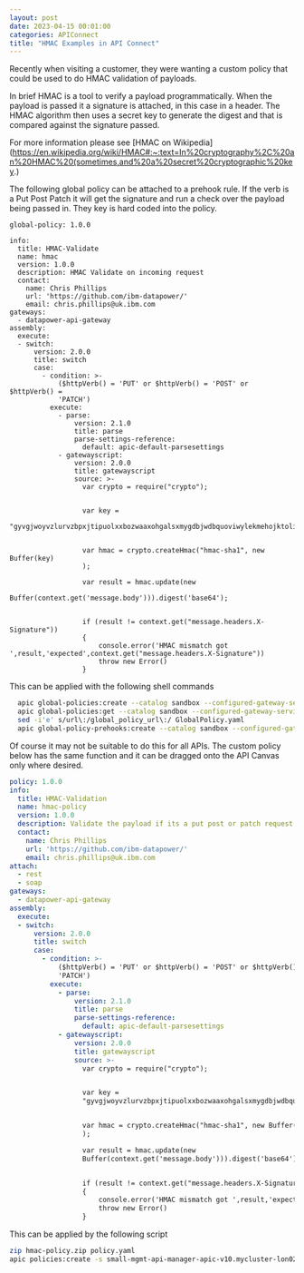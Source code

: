 ```yaml
---
layout: post
date: 2023-04-15 00:01:00
categories: APIConnect
title: "HMAC Examples in API Connect"
---
```



Recently when visiting a customer, they were wanting a custom policy that could be used to do HMAC validation of payloads.

In brief HMAC is a tool to verify a payload programmatically. When the payload is passed it a signature is attached, in this case in a header. The HMAC algorithm then uses a secret key to generate the digest and that is compared against the signature passed.

<!--more-->

For more information please see [HMAC on Wikipedia](https://en.wikipedia.org/wiki/HMAC#:~:text=In%20cryptography%2C%20an%20HMAC%20(sometimes,and%20a%20secret%20cryptographic%20key.)


The following global policy can be attached to a prehook rule. If the verb is a Put Post Patch it will get the signature and run a check over the payload being passed in. They key is hard coded into the policy.
 
```
global-policy: 1.0.0

info:
  title: HMAC-Validate
  name: hmac
  version: 1.0.0
  description: HMAC Validate on incoming request
  contact:
    name: Chris Phillips
    url: 'https://github.com/ibm-datapower/'
    email: chris.phillips@uk.ibm.com
gateways:
  - datapower-api-gateway
assembly:
  execute:
  - switch:
      version: 2.0.0
      title: switch
      case:
        - condition: >-
            ($httpVerb() = 'PUT' or $httpVerb() = 'POST' or $httpVerb() =
            'PATCH')
          execute:
            - parse:
                version: 2.1.0
                title: parse
                parse-settings-reference:
                  default: apic-default-parsesettings
            - gatewayscript:
                version: 2.0.0
                title: gatewayscript
                source: >-
                  var crypto = require("crypto");


                  var key =
                  "gyvgjwoyvzlurvzbpxjtipuolxxbozwaaxohgalsxmygdbjwdbquoviwylekmehojktolimcvaxddfiwgwkpphochqzgzjqvxtkqbznnkwadcrjrqqhmhdmuvzzicisvlahgkxotpqkwadlizbsneqnytkzgutxd"


                  var hmac = crypto.createHmac("hmac-sha1", new Buffer(key)
                  );

                  var result = hmac.update(new
                  Buffer(context.get('message.body'))).digest('base64');


                  if (result != context.get("message.headers.X-Signature"))
                  {
                      console.error('HMAC mismatch got ',result,'expected',context.get("message.headers.X-Signature"))
                      throw new Error()
                  }
```


This can be applied with the following shell commands

```bash
  apic global-policies:create --catalog sandbox --configured-gateway-service fwd --org demo --server small-mgmt-api-manager-apic-v10.mycluster-lon02-m3c-8x64-420eb34f056ae68f3969289d61f61851-0000.eu-gb.containers.appdomain.cloud  --scope catalog gpolicy.yaml
  apic global-policies:get --catalog sandbox --configured-gateway-service fwd --org demo --server small-mgmt-api-manager-apic-v10.mycluster-lon02-m3c-8x64-420eb34f056ae68f3969289d61f61851-0000.eu-gb.containers.appdomain.cloud  --scope catalog hmac:1.0.0 --fields url
  sed -i'e' s/url\:/global_policy_url\:/ GlobalPolicy.yaml
  apic global-policy-prehooks:create --catalog sandbox --configured-gateway-service fwd --org demo --server small-mgmt-api-manager-apic-v10.mycluster-lon02-m3c-8x64-420eb34f056ae68f3969289d61f61851-0000.eu-gb.containers.appdomain.cloud  --scope catalog GlobalPolicy.yaml
```


Of course it may not be suitable to do this for all APIs. The custom policy below has the same function and it can be dragged onto the  API Canvas only where desired.


```yaml
policy: 1.0.0
info:
  title: HMAC-Validation
  name: hmac-policy
  version: 1.0.0
  description: Validate the payload if its a put post or patch request.
  contact:
    name: Chris Phillips
    url: 'https://github.com/ibm-datapower/'
    email: chris.phillips@uk.ibm.com
attach:
  - rest
  - soap
gateways:
  - datapower-api-gateway
assembly:
  execute:
  - switch:
      version: 2.0.0
      title: switch
      case:
        - condition: >-
            ($httpVerb() = 'PUT' or $httpVerb() = 'POST' or $httpVerb() =
            'PATCH')
          execute:
            - parse:
                version: 2.1.0
                title: parse
                parse-settings-reference:
                  default: apic-default-parsesettings
            - gatewayscript:
                version: 2.0.0
                title: gatewayscript
                source: >-
                  var crypto = require("crypto");


                  var key =
                  "gyvgjwoyvzlurvzbpxjtipuolxxbozwaaxohgalsxmygdbjwdbquoviwylekmehojktolimcvaxddfiwgwkpphochqzgzjqvxtkqbznnkwadcrjrqqhmhdmuvzzicisvlahgkxotpqkwadlizbsneqnytkzgutxd"


                  var hmac = crypto.createHmac("hmac-sha1", new Buffer(key)
                  );

                  var result = hmac.update(new
                  Buffer(context.get('message.body'))).digest('base64');


                  if (result != context.get("message.headers.X-Signature"))
                  {
                      console.error('HMAC mismatch got ',result,'expected',context.get("message.headers.X-Signature"))
                      throw new Error()
                  }
```

This can be applied by the following script

```bash
zip hmac-policy.zip policy.yaml
apic policies:create -s small-mgmt-api-manager-apic-v10.mycluster-lon02-m3c-8x64-420eb34f056ae68f3969289d61f61851-0000.eu-gb.containers.appdomain.cloud  --scope catalog -c sandbox -o demo ./hmac-policy.zip --configured-gateway-service fwd
```
